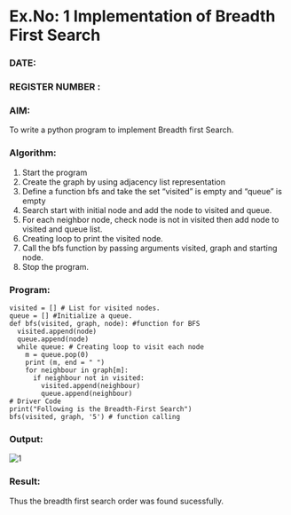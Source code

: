 # Ex.No: 1  Implementation of Breadth First Search 
### DATE:                                                                            
### REGISTER NUMBER : 
### AIM: 
To write a python program to implement Breadth first Search. 
### Algorithm:
1. Start the program
2. Create the graph by using adjacency list representation
3. Define a function bfs and take the set “visited” is empty and “queue” is empty
4. Search start with initial node and add the node to visited and queue.
5. For each neighbor node, check node is not in visited then add node to visited and queue list.
6.  Creating loop to print the visited node.
7.   Call the bfs function by passing arguments visited, graph and starting node.
8.   Stop the program.
### Program:

```graph = { '5' : ['3','7'], '3' : ['2', '4'], '7' : ['8'], '2' : [], '4' : ['8'], '8' : [] } 
visited = [] # List for visited nodes.
queue = [] #Initialize a queue. 
def bfs(visited, graph, node): #function for BFS 
  visited.append(node) 
  queue.append(node) 
  while queue: # Creating loop to visit each node 
    m = queue.pop(0) 
    print (m, end = " ") 
    for neighbour in graph[m]: 
      if neighbour not in visited: 
        visited.append(neighbour) 
        queue.append(neighbour) 
# Driver Code 
print("Following is the Breadth-First Search") 
bfs(visited, graph, '5') # function calling
```

### Output:
![1](https://github.com/Rajesh242004/AI_Lab_2023-24/assets/117814063/1e79ffc4-1d2c-4a7c-ac5e-32b7daa55489)

### Result:
Thus the breadth first search order was found sucessfully.
